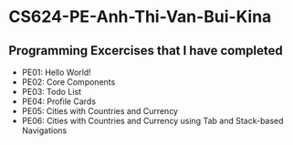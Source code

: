 # CS624-PE-Anh-Thi-Van-Bui-Kina

## Programming Excercises that I have completed

- PE01: Hello World!
- PE02: Core Components
- PE03: Todo List
- PE04: Profile Cards
- PE05: Cities with Countries and Currency
- PE06: Cities with Countries and Currency using Tab and Stack-based Navigations
